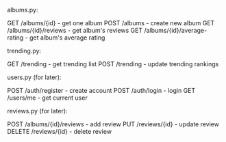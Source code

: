 albums.py:

GET /albums/{id} - get one album
POST /albums - create new album
GET /albums/{id}/reviews - get album's reviews
GET /albums/{id}/average-rating - get album's average rating

trending.py:

GET /trending - get trending list
POST /trending - update trending rankings

users.py (for later):

POST /auth/register - create account
POST /auth/login - login
GET /users/me - get current user

reviews.py (for later):

POST /albums/{id}/reviews - add review
PUT /reviews/{id} - update review
DELETE /reviews/{id} - delete review